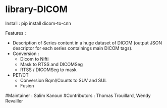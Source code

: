 # library-DICOM

Install : pip install dicom-to-cnn 

Features : 
- Description of Series content in a huge dataset of DICOM (output JSON descriptor for each series containings main DICOM tags).
- Conversion  :
  - Dicom to Nifti
  - Mask to RTSS and DICOMSeg
  - RTSS / DICOMSeg to mask
- PET/CT
  - Conversion Bqml/Counts to SUV and SUL
  - Fusion

#Maintainer  : Salim Kanoun
#Contributors : Thomas Trouillard, Wendy Revailler
